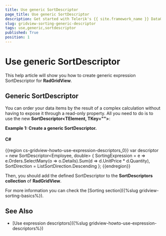 ```yaml
---
title: Use generic SortDescriptor
page_title: Use generic SortDescriptor
description: Get started with Telerik's {{ site.framework_name }} DataGrid and learn how to create generic expression SortDescriptor.
slug: gridview-sorting-generic-descriptor
tags: use,generic,sortdescriptor
published: True
position: 1
---
```


# Use generic SortDescriptor

This help article will show you how to create generic expression SortDescriptor<T> for __RadGridView__.

## Generic SortDescriptor

You can order your data items by the result of a complex calculation without having to expose it through a read-only property. All you need to do is to use the new __SortDescriptor<TElement, TKey="">__:
       
__Example 1: Create a generic SortDescriptor<T>.__

#### __C#__

{{region cs-gridview-howto-use-expression-descriptors_0}}
	var descriptor = new SortDescriptor<Employee, double>
	{
	    SortingExpression = e => e.Orders.SelectMany(o => o.Details).Sum(d => d.UnitPrice * d.Quantity),
	    SortDirection = ListSortDirection.Descending
	};
{{endregion}}

Then, you should add the defined SortDescriptor to the __SortDescriptors collection__ of __RadGridView__.
        
For more information you can check the [Sorting section]({%slug gridview-sorting-basics%}).
        
## See Also

 * [Use expression descriptors]({%slug gridview-howto-use-expression-descriptors%})
